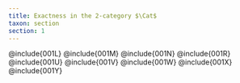 ```yaml
---
title: Exactness in the 2-category $\Cat$
taxon: section
section: 1
---
```


@include{001L}
@include{001M}
@include{001N}
@include{001R}
@include{001U}
@include{001V}
@include{001W}
@include{001X}
@include{001Y}
